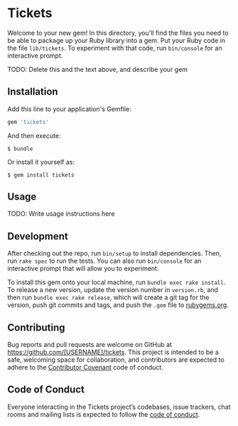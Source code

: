 # Tickets

Welcome to your new gem! In this directory, you'll find the files you need to be able to package up your Ruby library into a gem. Put your Ruby code in the file `lib/tickets`. To experiment with that code, run `bin/console` for an interactive prompt.

TODO: Delete this and the text above, and describe your gem

## Installation

Add this line to your application's Gemfile:

```ruby
gem 'tickets'
```

And then execute:

    $ bundle

Or install it yourself as:

    $ gem install tickets

## Usage

TODO: Write usage instructions here

## Development

After checking out the repo, run `bin/setup` to install dependencies. Then, run `rake spec` to run the tests. You can also run `bin/console` for an interactive prompt that will allow you to experiment.

To install this gem onto your local machine, run `bundle exec rake install`. To release a new version, update the version number in `version.rb`, and then run `bundle exec rake release`, which will create a git tag for the version, push git commits and tags, and push the `.gem` file to [rubygems.org](https://rubygems.org).

## Contributing

Bug reports and pull requests are welcome on GitHub at https://github.com/[USERNAME]/tickets. This project is intended to be a safe, welcoming space for collaboration, and contributors are expected to adhere to the [Contributor Covenant](http://contributor-covenant.org) code of conduct.

## Code of Conduct

Everyone interacting in the Tickets project’s codebases, issue trackers, chat rooms and mailing lists is expected to follow the [code of conduct](https://github.com/[USERNAME]/tickets/blob/master/CODE_OF_CONDUCT.md).
